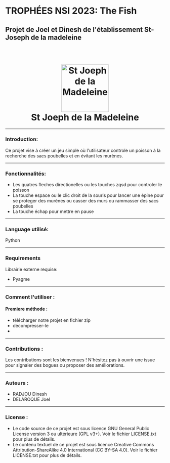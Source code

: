 # TROPHÉES NSI 2023: The Fish

## Projet de Joel et Dinesh de l'établissement St-Joseph de la madeleine 
<h1 align="center">
  <br>
  <a href="https://www.stjomadeleine.org/fr/"><img src="https://www.stjomadeleine.org/_2/images/logo-small.png" alt="St Joeph de la Madeleine" width="150"></a>
  <br>
  <b>St Joeph de la Madeleine</b>
</h1>


---
### Introduction: 
Ce projet vise à créer un jeu simple où l'utilisateur controle un poisson à la recherche des sacs poubelles et en évitant les murènes. 

---
### Fonctionnalités:
- Les quatres fleches directionelles ou les touches zqsd pour controler le poisson
- La touche espace ou le clic droit de la souris pour lancer une épine pour se proteger des murènes ou casser des murs ou rammasser des sacs poubelles
- La touche échap pour mettre en pause
---

### Language utilisé:
Python

---
### Requirements

Librairie externe requise:

- Pyagme
---
### Comment l'utiliser :
#### Premiere méthode :
- télécharger notre projet en fichier zip
- décompresser-le
- 



---
### Contributions :
Les contributions sont les bienvenues ! N'hésitez pas à ouvrir une issue pour signaler des bogues ou proposer des améliorations.

---
### Auteurs :
- RADJOU Dinesh
- DELAROQUE Joel

---
### License :
- Le code source de ce projet est sous licence GNU General Public License version 3 ou ultérieure (GPL v3+). Voir le fichier LICENSE.txt pour plus de détails.
- Le contenu textuel de ce projet est sous licence Creative Commons Attribution-ShareAlike 4.0 International (CC BY-SA 4.0). Voir le fichier LICENSE.txt pour plus de détails.
